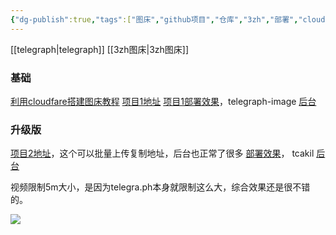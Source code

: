 ```yaml
---
{"dg-publish":true,"tags":["图床","github项目","仓库","3zh","部署","cloudfare"],"permalink":"/cloudfare+telegraph搭建免费图床/","dgPassFrontmatter":true,"noteIcon":""}
---
```



[[telegraph\|telegraph]]
[[3zh图床\|3zh图床]]
### 基础
[利用cloudfare搭建图床教程](https://baijiahao.baidu.com/s?id=1777556287468058410)
[项目1地址](https://github.com/cf-pages/Telegraph-Image)
[项目1部署效果](https://telegraph-image-6pq.pages.dev)，telegraph-image
[后台](https://telegraph-image-6pq.pages.dev/admin)

### 升级版
[项目2地址](https://github.com/x-dr/telegraph-Image)，这个可以批量上传复制地址，后台也正常了很多
[部署效果](https://tcakil.pages.dev/)， tcakil
[后台](https://tcakil.pages.dev/admin)

视频限制5m大小，是因为telegra.ph本身就限制这么大，综合效果还是很不错的。

![](https://telegraph-image-6pq.pages.dev/file/59ff19aa0570131f64b3c.jpg)

